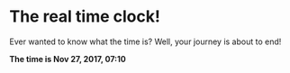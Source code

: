 # The real time clock!

Ever wanted to know what the time is? Well, your journey is about to end!

**The time is Nov 27, 2017, 07:10**
